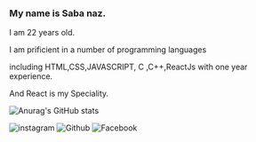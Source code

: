 ### My name is Saba naz.

I am 22 years old.

I am prificient in a number of programming languages

including HTML,CSS,JAVASCRIPT, C ,C++,ReactJs with one year experience.

And React is my Speciality.

![Anurag's GitHub stats](https://github-readme-stats.vercel.app/api?username=Saba77z&theme=radical&show_icons=true)

![instagram](https://img.shields.io/badge/Instagram-000000?style=for-the-badge&logo=Instagram&logoColor=pink)
![Github](https://img.shields.io/badge/Github-000000?style=for-the-badge&logo=Github&logoColor=white)
![Facebook](https://img.shields.io/badge/Facebook-000000?style=for-the-badge&logo=FaceBook&logoColor=blue)
